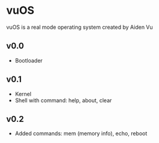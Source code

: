 # vuOS

vuOS is a real mode operating system created by Aiden Vu

## v0.0
- Bootloader

## v0.1
- Kernel
- Shell with command: help, about, clear

## v0.2
- Added commands: mem (memory info), echo, reboot